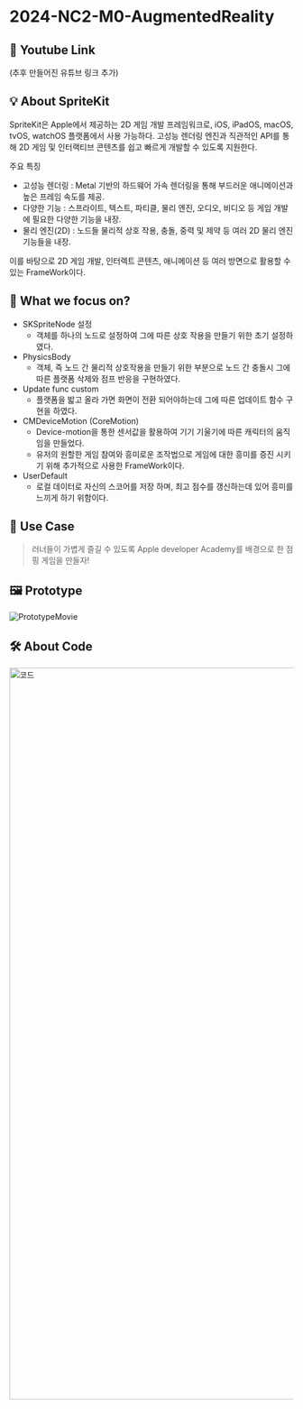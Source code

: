 # 2024-NC2-M0-AugmentedReality
## 🎥 Youtube Link
(추후 만들어진 유튜브 링크 추가)

## 💡 About SpriteKit

SpriteKit은 Apple에서 제공하는 2D 게임 개발 프레임워크로, iOS, iPadOS, macOS, tvOS, watchOS 플랫폼에서 사용 가능하다. 
고성능 렌더링 엔진과 직관적인 API를 통해 2D 게임 및 인터랙티브 콘텐츠를 쉽고 빠르게 개발할 수 있도록 지원한다.

주요 특징
- 고성능 렌더링 : Metal 기반의 하드웨어 가속 렌더링을 통해 부드러운 애니메이션과 높은 프레임 속도를 제공.
- 다양한 기능 : 스프라이트, 텍스트, 파티클, 물리 엔진, 오디오, 비디오 등 게임 개발에 필요한 다양한 기능을 내장.
- 물리 엔진(2D) : 노드들 물리적 상호 작용, 충돌, 중력 및 제약 등 여러 2D 물리 엔진 기능들을 내장.

이를 바탕으로 2D 게임 개발, 인터렉트 콘텐츠, 애니메이션 등 여러 방면으로 활용할 수 있는 FrameWork이다.
  
## 🎯 What we focus on?
- SKSpriteNode 설정
    - 객체를 하나의 노드로 설정하여 그에 따른 상호 작용을 만들기 위한 초기 설정하였다.
- PhysicsBody
    - 객체, 즉 노드 간 물리적 상호작용을 만들기 위한 부분으로 노드 간 충돌시 그에 따른 플랫폼 삭제와 점프 반응을 구현하였다.
- Update func custom
    - 플랫폼을 밟고 올라 가면 화면이 전환 되어야하는데 그에 따른 업데이트 함수 구현을 하였다.
- CMDeviceMotion (CoreMotion)
    - Device-motion을 통한 센서값을 활용하여 기기 기울기에 따른 캐릭터의 움직임을 만들었다.
    - 유저의 원할한 게임 참여와 흥미로운 조작법으로 게임에 대한 흥미를 증진 시키기 위해 추가적으로 사용한 FrameWork이다.
- UserDefault
    - 로컬 데이터로 자신의 스코어를 저장 하며, 최고 점수를 갱신하는데 있어 흥미를 느끼게 하기 위함이다.

## 💼 Use Case
> 러너들이 가볍게 즐길 수 있도록 Apple developer Academy를 배경으로 한 점핑 게임을 만들자!

## 🖼️ Prototype
![PrototypeMovie](https://github.com/kimsangjunzzang/NC2_SpriteKit_Game/assets/84498457/34a585a8-e0c5-43ec-bb78-1c85a56915cd)

## 🛠️ About Code
<img width="1298" alt="코드" src="https://github.com/kimsangjunzzang/NC2_SpriteKit_Game/assets/84498457/a5a9afbf-3e78-426a-9742-15a7aae932a4">

